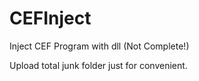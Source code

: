 # CEFInject

Inject CEF Program with dll (Not Complete!)

Upload total junk folder just for convenient.
